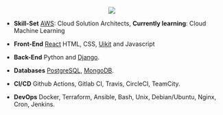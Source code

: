 <p align="center">
  <img src="https://capsule-render.vercel.app/api?type=waving&color=0:C483B9,100:C483B9&height=270&section=header&text=Limu%20here%20!%20👏&fontSize=40&fontColor=eae6e8&animation=fadeIn" />
</p>


- **Skill-Set**  [AWS](https://aws.amazon.com/): Cloud Solution Architects, **Currently learning**:  Cloud Machine Learning

- **Front-End**  [React](https://github.com/facebook/react/) HTML, CSS, [Uikit](https://getuikit.com/docs/) and Javascript

- **Back-End** Python and [Django](https://github.com/django/).

- **Databases** [PostgreSQL](https://www.postgresql.org), [MongoDB](https://www.mongodb.com).

- **CI/CD** Github Actions, Gitlab CI, Travis, CircleCI, TeamCity.

- **DevOps** Docker, Terraform, Ansible, Bash, Unix, Debian/Ubuntu, Nginx, Cron, Jenkins.
